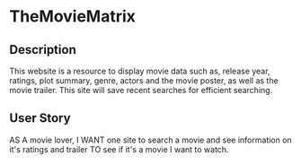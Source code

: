 # TheMovieMatrix

## Description
This website is a resource to display movie data such as, release year, ratings, plot summary, genre, actors and the movie poster, as well as the movie trailer.  This site will save recent searches for efficient searching.

## User Story
AS A movie lover,
I WANT one site to search a movie and see information on it's ratings and trailer
TO see if it's a movie I want to watch.
